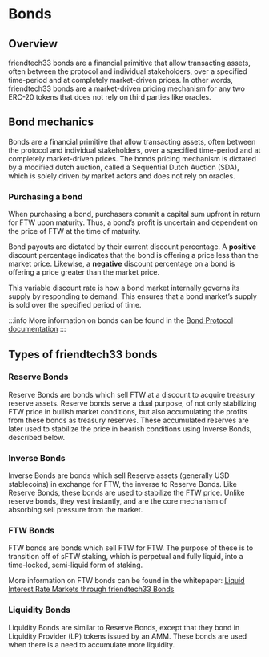 # Bonds

## Overview
friendtech33 bonds are a financial primitive that allow transacting assets, often between the protocol and individual stakeholders, over a specified time-period and at completely market-driven prices. In other words, friendtech33 bonds are a market-driven pricing mechanism for any two ERC-20 tokens that does not rely on third parties like oracles.

## Bond mechanics
Bonds are a financial primitive that allow transacting assets, often between the protocol and individual stakeholders, over a specified time-period and at completely market-driven prices. The bonds pricing mechanism is dictated by a modified dutch auction, called a Sequential Dutch Auction (SDA), which is solely driven by market actors and does not rely on oracles. 


### Purchasing a bond
When purchasing a bond, purchasers commit a capital sum upfront in return for FTW upon maturity. Thus, a bond’s profit is uncertain and dependent on the price of FTW at the time of maturity.

Bond payouts are dictated by their current discount percentage. A **positive** discount percentage indicates that the bond is offering a price less than the market price. Likewise, a **negative** discount percentage on a bond is offering a price greater than the market price.

This variable discount rate is how a bond market internally governs its supply by responding to demand. This ensures that a bond market’s supply is sold over the specified period of time.

:::info 
More information on bonds can be found in the
[Bond Protocol documentation](https://docs.bondprotocol.finance/)
:::

## Types of friendtech33 bonds

### Reserve Bonds
Reserve Bonds are bonds which sell FTW at a discount to acquire treasury reserve assets. Reserve bonds serve a dual purpose, of not only stabilizing FTW price in bullish market conditions, but also accumulating the profits from these bonds as treasury reserves. These accumulated reserves are later used to stabilize the price in bearish conditions using Inverse Bonds, described below.

### Inverse Bonds
Inverse Bonds are bonds which sell Reserve assets (generally USD stablecoins) in exchange for FTW, the inverse to Reserve Bonds. Like Reserve Bonds, these bonds are used to stabilize the FTW price.
Unlike reserve bonds, they vest instantly, and are the core mechanism of absorbing sell pressure from the market.

### FTW Bonds
FTW bonds are bonds which sell FTW for FTW. The purpose of these is to transition off of sFTW staking, which is perpetual and fully liquid, into a time-locked, semi-liquid form of staking.

More information on FTW bonds can be found in the whitepaper: 
[Liquid Interest Rate Markets through friendtech33 Bonds](https://hackmd.io/@HMyg0dxkQ96YOMpI30o8PA/mbga)

### Liquidity Bonds
Liquidity Bonds are similar to Reserve Bonds, except that they bond in Liquidity Provider (LP) tokens issued by an AMM. These bonds are used when there is a need to accumulate more liquidity.

